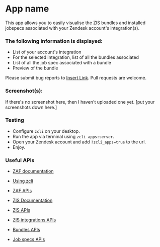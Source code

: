 # App name

This app allows you to easily visualise the ZIS bundles and installed jobspecs associated with your Zendesk account's integration(s).

### The following information is displayed:

* List of your account's integration
* For the selected integration, list of all the bundles associated
* List of all the job spec associated with a bundle
* Preview of the bundle

Please submit bug reports to [Insert Link](). Pull requests are welcome.

### Screenshot(s):
If there's no screenshot here, then I haven't uploaded one yet.
[put your screenshots down here.]

### Testing 
* Configure `zcli` on your desktop. 
* Run the app via terminal using `zcli apps:server`.
* Open your Zendesk account and add `?zcli_apps=true` to the url.
* Enjoy.

### Useful APIs
* [ZAF documentation](https://developer.zendesk.com/documentation/apps/app-developer-guide/using-the-apps-framework/)
* [Using zcli](https://developer.zendesk.com/documentation/apps/getting-started/using-zcli/)
* [ZAF APIs](https://developer.zendesk.com/api-reference/apps/apps-core-api/client_api/)

* [ZIS Documentation](https://developer.zendesk.com/documentation/integration-services/)
* [ZIS APIs](https://developer.zendesk.com/api-reference/integration-services/registry/introduction/)
* [ZIS integrations APIs](https://developer.zendesk.com/api-reference/integration-services/registry/integrations/)
* [Bundles APIs](https://developer.zendesk.com/api-reference/integration-services/registry/bundles/)
* [Job specs APIs](https://developer.zendesk.com/api-reference/integration-services/registry/jobspecs/)
